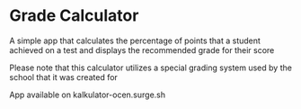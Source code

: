 # Grade Calculator

A simple app that calculates the percentage of points that a student achieved on a test and displays the recommended grade for their score

Please note that this calculator utilizes a special grading system used by the school that it was created for

App available on kalkulator-ocen.surge.sh